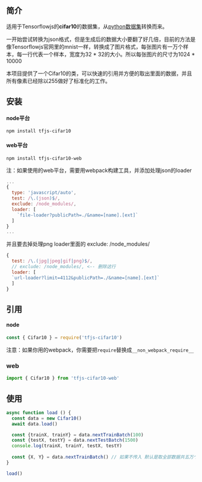 ## 简介

适用于Tensorflowjs的**cifar10**的数据集，从[python数据集](https://www.cs.toronto.edu/~kriz/cifar.html)转换而来。

一开始尝试转换为json格式，但是生成后的数据大小要翻了好几倍，目前的方法是像Tensorflowjs官网里的mnist一样，转换成了图片格式，每张图片有一万个样本，每一行代表一个样本，宽度为32 * 32的大小。所以每张图片的尺寸为1024 * 10000

本项目提供了一个Cifar10的类，可以快速的引用并方便的取出里面的数据，并且所有像素已经除以255做好了标准化的工作。



## 安装

#### node平台

```
npm install tfjs-cifar10
```

#### web平台

```
npm install tfjs-cifar10-web
```

注：如果使用的web平台，需要用webpack构建工具，并添加处理json的loader

```javascript
...
{
  type: 'javascript/auto',
  test: /\.(json)$/,
  exclude: /node_modules/,
  loader: [
    `file-loader?publicPath=./&name=[name].[ext]`
  ]
}
...
```

并且要去掉处理png loader里面的 exclude: /node_modules/

```javascript
{
  test: /\.(jpg|jpeg|gif|png)$/,
  // exclude: /node_modules/, <-- 删除这行
  loader: [
  `url-loader?limit=4112&publicPath=./&name=[name].[ext]`
  ]
}
```



## 引用

#### node

```javascript
const { Cifar10 } = require('tfjs-cifar10')
```

注意：如果你用的webpack，你需要把```require```替换成```__non_webpack_require__```

### web

```javascript
import { Cifar10 } from 'tfjs-cifar10-web'
```



## 使用

```javascript
async function load () {
  const data = new Cifar10()
  await data.load()

  const {trainX, trainY} = data.nextTrainBatch(100)
  const {testX, testY} = data.nextTestBatch(1500)
  console.log(trainX, trainY, testX, testY)
  
  const {X, Y} = data.nextTrainBatch() // 如果不传入 默认是取全部数据共五万个样本
}

load()
```

